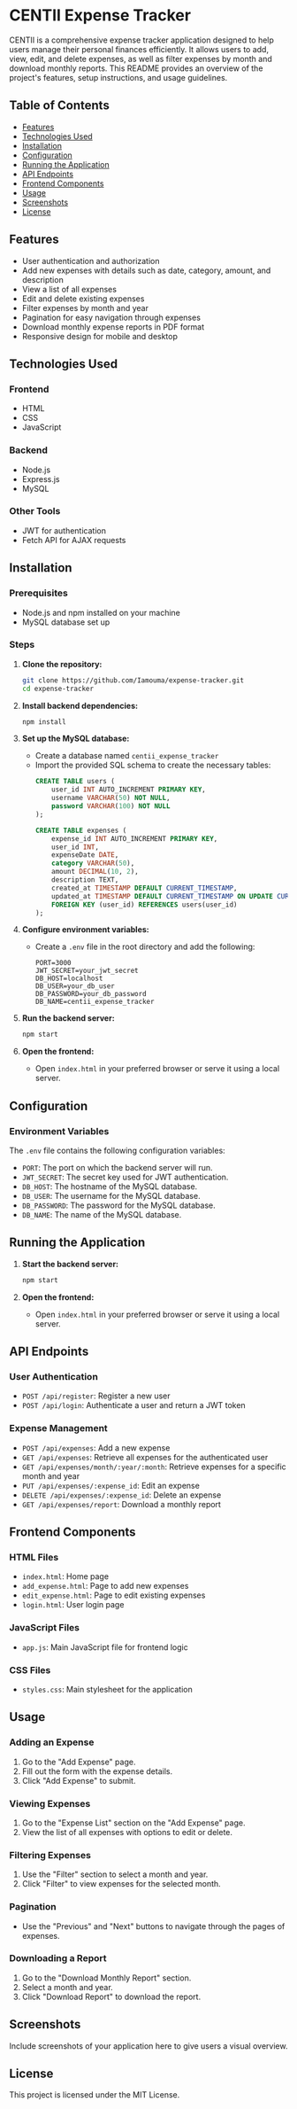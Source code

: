 # CENTII Expense Tracker


CENTII is a comprehensive expense tracker application designed to help users manage their personal finances efficiently. It allows users to add, view, edit, and delete expenses, as well as filter expenses by month and download monthly reports. This README provides an overview of the project's features, setup instructions, and usage guidelines.

## Table of Contents

- [Features](#features)
- [Technologies Used](#technologies-used)
- [Installation](#installation)
- [Configuration](#configuration)
- [Running the Application](#running-the-application)
- [API Endpoints](#api-endpoints)
- [Frontend Components](#frontend-components)
- [Usage](#usage)
- [Screenshots](#screenshots)
- [License](#license)

## Features

- User authentication and authorization
- Add new expenses with details such as date, category, amount, and description
- View a list of all expenses
- Edit and delete existing expenses
- Filter expenses by month and year
- Pagination for easy navigation through expenses
- Download monthly expense reports in PDF format
- Responsive design for mobile and desktop

## Technologies Used

### Frontend

- HTML
- CSS
- JavaScript

### Backend

- Node.js
- Express.js
- MySQL

### Other Tools

- JWT for authentication
- Fetch API for AJAX requests

## Installation

### Prerequisites

- Node.js and npm installed on your machine
- MySQL database set up

### Steps

1. **Clone the repository:**
   ```sh
   git clone https://github.com/Iamouma/expense-tracker.git
   cd expense-tracker
   ```

2. **Install backend dependencies:**
   ```sh
   npm install
   ```

3. **Set up the MySQL database:**
   - Create a database named `centii_expense_tracker`
   - Import the provided SQL schema to create the necessary tables:
     ```sql
     CREATE TABLE users (
         user_id INT AUTO_INCREMENT PRIMARY KEY,
         username VARCHAR(50) NOT NULL,
         password VARCHAR(100) NOT NULL
     );

     CREATE TABLE expenses (
         expense_id INT AUTO_INCREMENT PRIMARY KEY,
         user_id INT,
         expenseDate DATE,
         category VARCHAR(50),
         amount DECIMAL(10, 2),
         description TEXT,
         created_at TIMESTAMP DEFAULT CURRENT_TIMESTAMP,
         updated_at TIMESTAMP DEFAULT CURRENT_TIMESTAMP ON UPDATE CURRENT_TIMESTAMP,
         FOREIGN KEY (user_id) REFERENCES users(user_id)
     );
     ```

4. **Configure environment variables:**
   - Create a `.env` file in the root directory and add the following:
     ```
     PORT=3000
     JWT_SECRET=your_jwt_secret
     DB_HOST=localhost
     DB_USER=your_db_user
     DB_PASSWORD=your_db_password
     DB_NAME=centii_expense_tracker
     ```

5. **Run the backend server:**
   ```sh
   npm start
   ```

6. **Open the frontend:**
   - Open `index.html` in your preferred browser or serve it using a local server.

## Configuration

### Environment Variables

The `.env` file contains the following configuration variables:

- `PORT`: The port on which the backend server will run.
- `JWT_SECRET`: The secret key used for JWT authentication.
- `DB_HOST`: The hostname of the MySQL database.
- `DB_USER`: The username for the MySQL database.
- `DB_PASSWORD`: The password for the MySQL database.
- `DB_NAME`: The name of the MySQL database.

## Running the Application

1. **Start the backend server:**
   ```sh
   npm start
   ```

2. **Open the frontend:**
   - Open `index.html` in your preferred browser or serve it using a local server.

## API Endpoints

### User Authentication

- `POST /api/register`: Register a new user
- `POST /api/login`: Authenticate a user and return a JWT token

### Expense Management

- `POST /api/expenses`: Add a new expense
- `GET /api/expenses`: Retrieve all expenses for the authenticated user
- `GET /api/expenses/month/:year/:month`: Retrieve expenses for a specific month and year
- `PUT /api/expenses/:expense_id`: Edit an expense
- `DELETE /api/expenses/:expense_id`: Delete an expense
- `GET /api/expenses/report`: Download a monthly report

## Frontend Components

### HTML Files

- `index.html`: Home page
- `add_expense.html`: Page to add new expenses
- `edit_expense.html`: Page to edit existing expenses
- `login.html`: User login page

### JavaScript Files

- `app.js`: Main JavaScript file for frontend logic

### CSS Files

- `styles.css`: Main stylesheet for the application

## Usage

### Adding an Expense

1. Go to the "Add Expense" page.
2. Fill out the form with the expense details.
3. Click "Add Expense" to submit.

### Viewing Expenses

1. Go to the "Expense List" section on the "Add Expense" page.
2. View the list of all expenses with options to edit or delete.

### Filtering Expenses

1. Use the "Filter" section to select a month and year.
2. Click "Filter" to view expenses for the selected month.

### Pagination

- Use the "Previous" and "Next" buttons to navigate through the pages of expenses.

### Downloading a Report

1. Go to the "Download Monthly Report" section.
2. Select a month and year.
3. Click "Download Report" to download the report.

## Screenshots

Include screenshots of your application here to give users a visual overview.

## License

This project is licensed under the MIT License.


